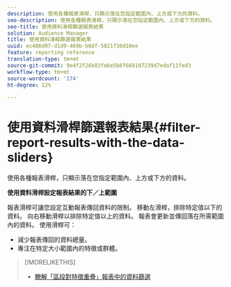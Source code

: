 ```yaml
---
description: 使用各種報表滑桿，只顯示落在您指定範圍內、上方或下方的資料。
seo-description: 使用各種報表滑桿，只顯示落在您指定範圍內、上方或下方的資料。
seo-title: 使用資料滑桿篩選報表結果
solution: Audience Manager
title: 使用資料滑桿篩選報表結果
uuid: ec486d97-d1d9-469b-b8df-5821f30d10ee
feature: reporting reference
translation-type: tm+mt
source-git-commit: 9e4f2f26b83fe6e5b6f669107239d7edaf11fed3
workflow-type: tm+mt
source-wordcount: '174'
ht-degree: 12%

---
```



# 使用資料滑桿篩選報表結果{#filter-report-results-with-the-data-sliders}

使用各種報表滑桿，只顯示落在您指定範圍內、上方或下方的資料。

<!-- 

c_reach_slider.xml

 -->

**使用資料滑桿設定報表結果的下／上範圍**

報表滑桿可讓您設定互動報表傳回資料的限制。 移動左滑桿，排除特定值以下的資料。 向右移動滑桿以排除特定值以上的資料。 報表會更新並傳回落在所需範圍內的資料。 使用滑桿可：

* 減少報表傳回的資料總量。
* 專注在特定大小範圍內的特徵或群體。

>[!MORELIKETHIS]
>
>* [瞭解「區段對特徵重疊」報表中的資料篩選](../../reporting/dynamic-reports/segment-trait-overlap-report.md#data-filters-s2t-report)

